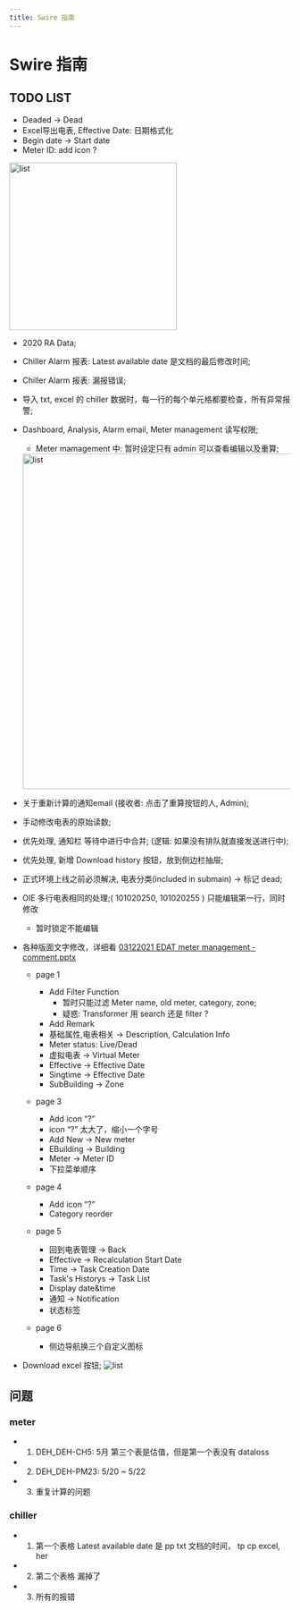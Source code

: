 ```yaml
---
title: Swire 指南
---
```


# Swire 指南

## TODO LIST
- <a-checkbox checked><Badge text="4-15"/> Deaded -> Dead</a-checkbox>
- <a-checkbox checked><Badge text="4-15"/> Excel导出电表, Effective Date: 日期格式化</a-checkbox>
- <a-checkbox checked><Badge text="3-22"/> Begin date -> Start date</a-checkbox>
- <a-checkbox checked><Badge text="3-22"/> Meter ID: add icon ?</a-checkbox>
<img width="300px" :src="$withBase('/img/c0-04.jpeg')" alt="list">

- <a-checkbox checked>2020 RA Data;</a-checkbox>
- <a-checkbox>Chiller Alarm 报表: Latest available date 是文档的最后修改时间;</a-checkbox>
- <a-checkbox>Chiller Alarm 报表: 漏报错误;</a-checkbox>
- <a-checkbox>导入 txt, excel 的 chiller 数据时，每一行的每个单元格都要检查，所有异常报警;</a-checkbox>
- <a-checkbox><Badge text="暂时" type="warning"/> Dashboard, Analysis, Alarm email, Meter management 读写权限;</a-checkbox>
  - Meter mamagement 中: 暂时设定只有 admin 可以查看编辑以及重算;

  <img width="600px" :src="$withBase('/img/c0-03.jpeg')" alt="list">

- <a-checkbox>关于重新计算的通知email (接收者: 点击了重算按钮的人, Admin);</a-checkbox>
- <a-checkbox>手动修改电表的原始读数;</a-checkbox>
- <a-checkbox checked><Badge text="3-22"/> 优先处理, 通知栏 等待中进行中合并; (逻辑: 如果没有排队就直接发送进行中);</a-checkbox>
- <a-checkbox checked><Badge text="3-22"/> 优先处理, 新增 Download history 按钮，放到侧边栏抽屉;</a-checkbox>
- <a-checkbox><Badge text="3-22"/> 正式环境上线之前必须解决, 电表分类(included in submain) -> 标记 dead;</a-checkbox>
- <a-checkbox><Badge text="暂时" type="warning"/> OIE 多行电表相同的处理;( 101020250, 101020255 ) 只能编辑第一行，同时修改</a-checkbox>
  - 暂时锁定不能编辑
- 各种版面文字修改，详细看 [03122021 EDAT meter management - comment.pptx](/swiredoc/docs/03122021&#32;EDAT&#32;meter&#32;management&#32;-&#32;comment.pptx)
  - page 1
    - <a-checkbox><Badge text="暂时" type="warning"/> Add Filter Function</a-checkbox>
      - 暂时只能过滤 Meter name, old meter, category, zone;
      - <Badge text="3-22"/> 疑惑: Transformer 用 search 还是 filter ?
    - <a-checkbox checked>Add Remark</a-checkbox>
    - <a-checkbox checked>基础属性,电表相关 -> Description, Calculation Info</a-checkbox>
    - <a-checkbox checked><Badge text="3-22"/> Meter status: Live/Dead</a-checkbox>
    - <a-checkbox checked>虚拟电表 -> Virtual Meter</a-checkbox>
    - <a-checkbox checked>Effective -> Effective Date</a-checkbox>
    - <a-checkbox checked>Singtime -> Effective Date</a-checkbox>
    - <a-checkbox checked>SubBuilding -> Zone</a-checkbox>
  - page 3
    - <a-checkbox checked>Add icon “?”</a-checkbox>
    - <a-checkbox checked><Badge text="3-22"/> icon “?” 太大了，缩小一个字号</a-checkbox>
    - <a-checkbox checked>Add New -> New meter</a-checkbox>
    - <a-checkbox checked>EBuilding -> Building</a-checkbox>
    - <a-checkbox checked>Meter -> Meter ID</a-checkbox>
    - <a-checkbox checked>下拉菜单顺序</a-checkbox>
  - page 4
    - <a-checkbox checked>Add icon “?”</a-checkbox>
    - <a-checkbox checked>Category reorder</a-checkbox>

  - page 5
    - <a-checkbox checked>回到电表管理 -> Back</a-checkbox>
    - <a-checkbox checked>Effective -> Recalculation Start Date</a-checkbox>
    - <a-checkbox checked>Time -> Task Creation Date</a-checkbox>
    - <a-checkbox checked>Task's Historys -> Task List</a-checkbox>
    - <a-checkbox checked>Display date&time</a-checkbox>
    - <a-checkbox checked>通知 -> Notification</a-checkbox>
    - <a-checkbox checked>状态标签</a-checkbox>
  - page 6
    - <a-checkbox checked>侧边导航换三个自定义图标</a-checkbox>
      
- <a-checkbox checked>Download excel 按钮;</a-checkbox>
  <img :src="$withBase('/img/c0-01.jpg')" alt="list">

## 问题
### meter
- 1. DEH_DEH-CH5: 5月 第三个表是估值，但是第一个表没有 dataloss
- 2. DEH_DEH-PM23: 5/20 ~ 5/22
- 3. 重复计算的问题

### chiller
- 1. 第一个表格 Latest available date 是 pp txt 文档的时间， tp cp excel, her
- 2. 第二个表格 漏掉了
- 3. 所有的报错